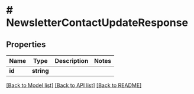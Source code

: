# # NewsletterContactUpdateResponse

## Properties

Name | Type | Description | Notes
------------ | ------------- | ------------- | -------------
**id** | **string** |  |

[[Back to Model list]](../../README.md#models) [[Back to API list]](../../README.md#endpoints) [[Back to README]](../../README.md)
